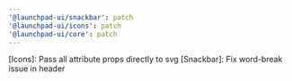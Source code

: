 ```yaml
---
'@launchpad-ui/snackbar': patch
'@launchpad-ui/icons': patch
'@launchpad-ui/core': patch
---
```


[Icons]: Pass all attribute props directly to svg
[Snackbar]: Fix word-break issue in header
